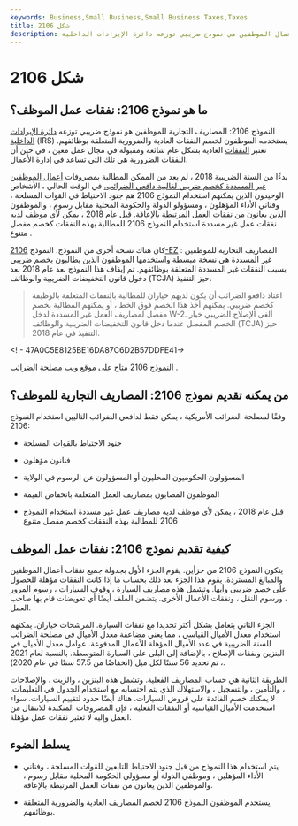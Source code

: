 ```yaml
---
keywords: Business,Small Business,Small Business Taxes,Taxes
title: شكل 2106
description: النموذج 2106: نفقات أعمال الموظفين هي نموذج ضريبي توزعه دائرة الإيرادات الداخلية (IRS).
---
```


# شكل 2106
## ما هو نموذج 2106: نفقات عمل الموظف؟

النموذج 2106: المصاريف التجارية للموظفين هو نموذج ضريبي توزعه [دائرة الإيرادات الداخلية](/irs) (IRS) يستخدمه الموظفون لخصم النفقات العادية والضرورية المتعلقة بوظائفهم. تعتبر [النفقات](/expense) العادية بشكل عام شائعة ومقبولة في مجال عمل معين ، في حين أن النفقات الضرورية هي تلك التي تساعد في إدارة الأعمال.

بدءًا من السنة الضريبية 2018 ، لم يعد من الممكن المطالبة بمصروفات [أعمال الموظفين غير المسددة كخصم ضريبي لغالبية دافعي الضرائب.](/businessexpenses) في الوقت الحالي ، الأشخاص الوحيدون الذين يمكنهم استخدام النموذج 2106 هم جنود الاحتياط في القوات المسلحة ، وفناني الأداء المؤهلون ، ومسؤولو الدولة والحكومة المحلية مقابل رسوم ، والموظفون الذين يعانون من نفقات العمل المرتبطة بالإعاقة. قبل عام 2018 ، يمكن لأي موظف لديه نفقات عمل غير مسددة استخدام النموذج 2106 للمطالبة بهذه النفقات كخصم مفصل متنوع .

كان هناك نسخة أخرى من النموذج. النموذج [2106-EZ](/form-2106-ez) : المصاريف التجارية للموظفين غير المسددة هي نسخة مبسطة واستخدمها الموظفون الذين يطالبون بخصم ضريبي بسبب النفقات غير المسددة المتعلقة بوظائفهم. تم إيقاف هذا النموذج بعد عام 2018 بعد دخول قانون التخفيضات الضريبية والوظائف (TCJA) حيز التنفيذ.

> اعتاد دافعو الضرائب أن يكون لديهم خياران للمطالبة بالنفقات المتعلقة بالوظيفة كخصم ضريبي. يمكنهم أخذ هذا الخصم فوق الخط ، أو يمكنهم المطالبة بخصم مفصل لمصاريف العمل غير المسددة لدخل W-2. ألغى الإصلاح الضريبي خيار الخصم المفصل عندما دخل قانون التخفيضات الضريبية والوظائف (TCJA) حيز التنفيذ في عام 2018.

>

<! - 47A0C5E8125BE16DA87C6D2B57DDFE41->

النموذج 2106 متاح على موقع ويب مصلحة الضرائب .

## من يمكنه تقديم نموذج 2106: المصاريف التجارية للموظف؟

وفقًا لمصلحة الضرائب الأمريكية ، يمكن فقط لدافعي الضرائب التاليين استخدام النموذج 2106:

- جنود الاحتياط بالقوات المسلحة

- فنانون مؤهلون

- المسؤولون الحكوميون المحليون أو المسؤولون عن الرسوم في الولاية

- الموظفون المصابون بمصاريف العمل المتعلقة بانخفاض القيمة

- قبل عام 2018 ، يمكن لأي موظف لديه مصاريف عمل غير مسددة استخدام النموذج 2106 للمطالبة بهذه النفقات كخصم مفصل متنوع

## كيفية تقديم نموذج 2106: نفقات عمل الموظف

يتكون النموذج 2106 من جزأين. يقوم الجزء الأول بجدولة جميع نفقات أعمال الموظفين والمبالغ المستردة. يقوم هذا الجزء بعد ذلك بحساب ما إذا كانت النفقات مؤهلة للحصول على خصم ضريبي وأيها. وتشمل هذه مصاريف السيارة ، وقوف السيارات ، رسوم المرور ، ورسوم النقل ، ونفقات الأعمال الأخرى. يتضمن الملف أيضًا أي تعويضات قام بها صاحب العمل.

الجزء الثاني يتعامل بشكل أكثر تحديدا مع نفقات السيارة. المرشحات خياران. يمكنهم استخدام معدل الأميال القياسي ، مما يعني مضاعفة معدل الأميال في مصلحة الضرائب للسنة الضريبية في عدد الأميال المؤهلة للأعمال المدفوعة. عوامل معدل الأميال في البنزين ونفقات الإصلاح ، بالإضافة إلى البلى على السيارة المتوسطة. بالنسبة لعام 2021 ، تم تحديد 56 سنتًا لكل ميل (انخفاضًا من 57.5 سنتًا في عام 2020).

الطريقة الثانية هي حساب المصاريف الفعلية. وتشمل هذه البنزين ، والزيت ، والإصلاحات ، والتأمين ، والتسجيل ، والاستهلاك الذي يتم احتسابه مع استخدام الجدول في التعليمات. لا يمكنك خصم الفائدة على قروض السيارات. هناك أيضًا حدود لتقييم السيارات. سواء استخدمت الأميال القياسية أو النفقات الفعلية ، فإن المصروفات المتكبدة للانتقال من العمل وإليه لا تعتبر نفقات عمل مؤهلة.

## يسلط الضوء

- يتم استخدام هذا النموذج من قبل جنود الاحتياط التابعين للقوات المسلحة ، وفناني الأداء المؤهلين ، وموظفي الدولة أو مسؤولي الحكومة المحلية مقابل رسوم ، والموظفين الذين يعانون من نفقات العمل المرتبطة بالإعاقة.

- يستخدم الموظفون النموذج 2106 لخصم المصاريف العادية والضرورية المتعلقة بوظائفهم.

